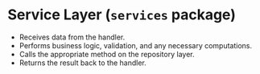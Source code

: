 # Service Layer (`services` package)

- Receives data from the handler.
- Performs business logic, validation, and any necessary computations.
- Calls the appropriate method on the repository layer.
- Returns the result back to the handler.
